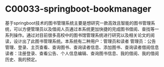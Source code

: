 # C00033-springboot-bookmanager
基于springboot技术的图书管理系统主要是想研究一款高效且智能的图书管理系统，可以方便管理员以及借阅人员通过本系统更加快捷的完成图书借阅、查找等一系列操作。通过对目前很多高校中的图书馆管理系统进行研究以及相关论文的阅读，设计出了此图书管理系统。本系统有二种用户：管理员和读者 管理员：公告管理、登录、主页查看、查询图书、查询读者信息、添加图书、查询读者借阅信息 读者：注册登录、查看公告、个人信息编辑、查询图书信息、我的借阅、我的借阅历史、我的预定。
